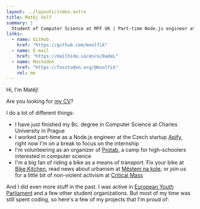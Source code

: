 ```yaml
---
layout: ../layouts/index.astro
title: Matěj Volf
summary: |
  Student of Computer Science at MFF UK | Part-time Node.js engineer at Apify
links:
  - name: GitHub
    href: "https://github.com/mvolfik"
  - name: E-mail
    href: "https://mailhide.io/en/e/8adeL"
  - name: Mastodon
    href: "https://fosstodon.org/@mvolfik"
    rel: me
---
```


Hi, I'm Matěj!

Are you looking for <a id="cvclick" href="/s/CV-volf-matej.pdf" target="_blank">my CV</a>?

I do a lot of different things:

- I have just finished my Bc. degree in Computer Science at Charles University in Prague
- I worked part-time as a Node.js engineer at the Czech startup [Apify](https://apify.com), right now I'm on a break to focus on the internship
- I'm volunteering as an organizer of [Protab](https://protab.cz), a camp for high-schoolers interested in computer science
- I'm a big fan of riding a bike as a means of transport. Fix your bike at [Bike Kitchen](https://www.facebook.com/bikekitchenpraha), read news about urbanism at [Městem na kole](https://mestemnakole.cz/), or join us for a little bit of non-violent activism at [Critical Mass](https://www.facebook.com/prazska.cyklopoezie)

And I did even more stuff in the past. I was active in [European Youth Parliament](https://www.eyp.cz) and a few other student organizations. But most of my time was still spent coding, so here's a few of my projects that I'm proud of:
